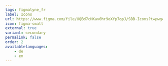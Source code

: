 ```yaml
---
tags: figmalyne_fr
label: Icons
url: https://www.figma.com/file/UQBd7cHKav0hr9oXYp7opJ/SBB-Icons?t=pwg42Xg69vCDcyng-1
icon: figma-small
external: true
variant: secondary
permalink: false
order: 2
availablelanguages: 
    - de
    - en
---
```



